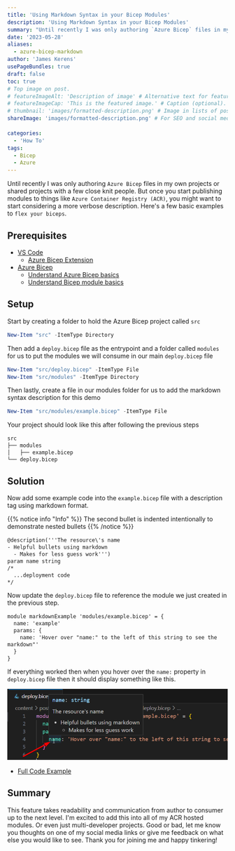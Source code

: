 ```yaml
---
title: 'Using Markdown Syntax in your Bicep Modules'
description: 'Using Markdown Syntax in your Bicep Modules'
summary: "Until recently I was only authoring `Azure Bicep` files in my own projects or shared projects with a few close knit people. But once you start publishing modules to things like `Azure Container Registry (ACR)`, you might want to start considering a more verbose description. Here's a few basic examples to `flex your biceps`."
date: '2023-05-28'
aliases:
  - azure-bicep-markdown
author: 'James Kerens'
usePageBundles: true
draft: false
toc: true
# Top image on post.
# featureImageAlt: 'Description of image' # Alternative text for featured image.
# featureImageCap: 'This is the featured image.' # Caption (optional).
# thumbnail: 'images/formatted-description.png' # Image in lists of posts.
shareImage: 'images/formatted-description.png' # For SEO and social media snippets.

categories:
  - 'How To'
tags:
  - Bicep
  - Azure
---
```


Until recently I was only authoring `Azure Bicep` files in my own projects or shared projects with a few close knit people. But once you start publishing modules to things like `Azure Container Registry (ACR)`, you might want to start considering a more verbose description. Here's a few basic examples to `flex your biceps`.

## Prerequisites

- [VS Code][vs-code-download]
  - [Azure Bicep Extension][vs-code-bicep-ext]
- [Azure Bicep][azure-bicep-overview]
  - [Understand Azure Bicep basics][azure-bicep-basics]
  - [Understand Bicep module basics][azure-bicep-modules]

## Setup

Start by creating a folder to hold the Azure Bicep project called `src`

```powershell
New-Item "src" -ItemType Directory
```

Then add a `deploy.bicep` file as the entrypoint and a folder called `modules` for us to put the modules we will consume in our main `deploy.bicep` file

```powershell
New-Item "src/deploy.bicep" -ItemType File
New-Item "src/modules" -ItemType Directory
```

Then lastly, create a file in our modules folder for us to add the markdown syntax description for this demo

```powershell
New-Item "src/modules/example.bicep" -ItemType File
```

Your project should look like this after following the previous steps

```text
src
├── modules
│   ├── example.bicep
└── deploy.bicep
```

## Solution

Now add some example code into the `example.bicep` file with a description tag using markdown format.

{{% notice info "Info" %}}
The second bullet is indented intentionally to demonstrate nested bullets
{{% /notice %}}

```bicep
@description('''The resource\'s name
- Helpful bullets using markdown 
  - Makes for less guess work''')
param name string
/*
  ...deployment code
*/
```

Now update the `deploy.bicep` file to reference the module we just created in the previous step.

```bicep
module markdownExample 'modules/example.bicep' = {
  name: 'example'
  params: {
    name: 'Hover over "name:" to the left of this string to see the markdown"'
  }
}
```

If everything worked then when you hover over the `name:` property in `deploy.bicep` file then it should display something like this.

![bicep-param-description](images/formatted-description.png "formatted description example")

- [Full Code Example](https://github.com/JKerens/tech-blog/tree/main/content/post/2023-5%20Bicep%20Markdown/src/deploy.bicep)

## Summary

This feature takes readability and communication from author to consumer up to the next level. I'm excited to add this into all of my ACR hosted modules. Or even just multi-developer projects. Good or bad, let me know you thoughts on one of my social media links or give me feedback on what else you would like to see. Thank you for joining me and happy tinkering!

[vs-code-download]: https://code.visualstudio.com/download
[vs-code-bicep-ext]: https://marketplace.visualstudio.com/items?itemName=ms-azuretools.vscode-bicep
[azure-bicep-overview]: https://learn.microsoft.com/azure/azure-resource-manager/bicep/overview?tabs=bicep
[azure-bicep-basics]: https://learn.microsoft.com/azure/azure-resource-manager/bicep/file
[azure-bicep-modules]: https://learn.microsoft.com/azure/azure-resource-manager/bicep/modules
